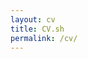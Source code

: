 ```yaml
---
layout: cv
title: CV.sh
permalink: /cv/
---
```


<!-- El contenido se maneja en el layout cv.html --> 